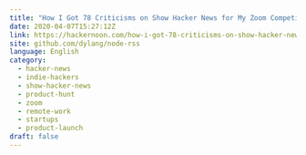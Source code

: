 ```yaml
---
title: "How I Got 78 Criticisms on Show Hacker News for My Zoom Competitor"
date: 2020-04-07T15:27:12Z
link: https://hackernoon.com/how-i-got-78-criticisms-on-show-hacker-news-for-my-zoom-competitor-049i325t?source=rss&utm_medium=RSS&utm_source=news.12bit.vn
site: github.com/dylang/node-rss
language: English
category:
  - hacker-news
  - indie-hackers
  - show-hacker-news
  - product-hunt
  - zoom
  - remote-work
  - startups
  - product-launch
draft: false
---
```

